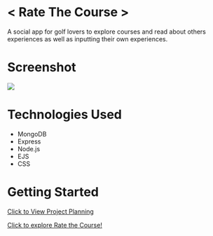 # < Rate The Course >
A social app for golf lovers to explore courses and read about others experiences as well as inputting their own experiences.

# Screenshot
<img src="https://i.imgur.com/xAKZERa.png">

# Technologies Used

- MongoDB
- Express
- Node.js
- EJS
- CSS

# Getting Started

[Click to View Project Planning](https://trello.com/b/NJ3pwyoh/rate-the-course)

[Click to explore Rate the Course!](https://rate-the-course-2024-d5349d989952.herokuapp.com/)

